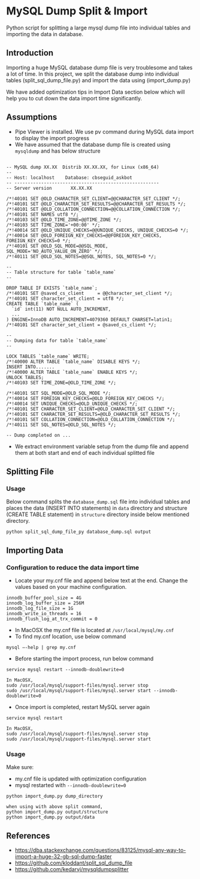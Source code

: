 # MySQL Dump Split & Import
Python script for splitting a large mysql dump file into individual tables and importing the data in database.

## Introduction
Importing a huge MySQL database dump file is very troublesome and takes a lot of time. In this project, we split
the database dump into individual tables (split_sql_dump_file.py) and import the data using (import_dump.py)

We have added optimization tips in Import Data section below which will help you to cut down the data import time
significantly.

## Assumptions
- Pipe Viewer is installed. We use pv command during MySQL data import to display the import progress
- We have assumed that the database dump file is created using `mysqldump` and has below structure
```

-- MySQL dump XX.XX  Distrib XX.XX.XX, for Linux (x86_64)
--
-- Host: localhost    Database: cbseguid_askbot
-- ------------------------------------------------------
-- Server version       XX.XX.XX

/*!40101 SET @OLD_CHARACTER_SET_CLIENT=@@CHARACTER_SET_CLIENT */;
/*!40101 SET @OLD_CHARACTER_SET_RESULTS=@@CHARACTER_SET_RESULTS */;
/*!40101 SET @OLD_COLLATION_CONNECTION=@@COLLATION_CONNECTION */;
/*!40101 SET NAMES utf8 */;
/*!40103 SET @OLD_TIME_ZONE=@@TIME_ZONE */;
/*!40103 SET TIME_ZONE='+00:00' */;
/*!40014 SET @OLD_UNIQUE_CHECKS=@@UNIQUE_CHECKS, UNIQUE_CHECKS=0 */;
/*!40014 SET @OLD_FOREIGN_KEY_CHECKS=@@FOREIGN_KEY_CHECKS, FOREIGN_KEY_CHECKS=0 */;
/*!40101 SET @OLD_SQL_MODE=@@SQL_MODE, SQL_MODE='NO_AUTO_VALUE_ON_ZERO' */;
/*!40111 SET @OLD_SQL_NOTES=@@SQL_NOTES, SQL_NOTES=0 */;

--
-- Table structure for table `table_name`
--

DROP TABLE IF EXISTS `table_name`;
/*!40101 SET @saved_cs_client     = @@character_set_client */;
/*!40101 SET character_set_client = utf8 */;
CREATE TABLE `table_name` (
  `id` int(11) NOT NULL AUTO_INCREMENT,
  ...
) ENGINE=InnoDB AUTO_INCREMENT=4079360 DEFAULT CHARSET=latin1;
/*!40101 SET character_set_client = @saved_cs_client */;

--
-- Dumping data for table `table_name`
--

LOCK TABLES `table_name` WRITE;
/*!40000 ALTER TABLE `table_name` DISABLE KEYS */;
INSERT INTO.......
/*!40000 ALTER TABLE `table_name` ENABLE KEYS */;
UNLOCK TABLES;
/*!40103 SET TIME_ZONE=@OLD_TIME_ZONE */;

/*!40101 SET SQL_MODE=@OLD_SQL_MODE */;
/*!40014 SET FOREIGN_KEY_CHECKS=@OLD_FOREIGN_KEY_CHECKS */;
/*!40014 SET UNIQUE_CHECKS=@OLD_UNIQUE_CHECKS */;
/*!40101 SET CHARACTER_SET_CLIENT=@OLD_CHARACTER_SET_CLIENT */;
/*!40101 SET CHARACTER_SET_RESULTS=@OLD_CHARACTER_SET_RESULTS */;
/*!40101 SET COLLATION_CONNECTION=@OLD_COLLATION_CONNECTION */;
/*!40111 SET SQL_NOTES=@OLD_SQL_NOTES */;

-- Dump completed on ...

```
- We extract environment variable setup from the dump file and append them at both start and end of each individual splitted file

## Splitting File

### Usage
Below command splits the `database_dump.sql` file into individual tables and places the data (INSERT INTO statements) in 
`data` directory and structure (CREATE TABLE statement) in `structure` directory inside below mentioned directory.

```
python split_sql_dump_file_py database_dump.sql output
```

## Importing Data

### Configuration to reduce the data import time
- Locate your my.cnf file and append below text at the end. Change the values based on your machine configuration.
```
innodb_buffer_pool_size = 4G
innodb_log_buffer_size = 256M
innodb_log_file_size = 1G
innodb_write_io_threads = 16
innodb_flush_log_at_trx_commit = 0
```
- In MacOSX the my.cnf file is located at `/usr/local/mysql/my.cnf`
- To find my.cnf location, use below command
```
mysql –-help | grep my.cnf
```
- Before starting the import process, run below command 
```
service mysql restart --innodb-doublewrite=0

In MacOSX,
sudo /usr/local/mysql/support-files/mysql.server stop 
sudo /usr/local/mysql/support-files/mysql.server start --innodb-doublewrite=0
```
- Once import is completed, restart MySQL server again
```
service mysql restart 

In MacOSX,
sudo /usr/local/mysql/support-files/mysql.server stop 
sudo /usr/local/mysql/support-files/mysql.server start 
```

### Usage
Make sure:
- my.cnf file is updated with optimization configuration
- mysql restarted with `--innodb-doublewrite=0`

```
python import_dump.py dump_directory

when using with above split command, 
python import_dump.py output/structure
python import_dump.py output/data
```

## References
- https://dba.stackexchange.com/questions/83125/mysql-any-way-to-import-a-huge-32-gb-sql-dump-faster
- https://github.com/kloddant/split_sql_dump_file
- https://github.com/kedarvj/mysqldumpsplitter